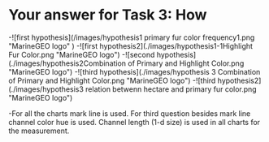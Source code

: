 # Your answer for Task 3: How
-![first hypothesis](/images/hypothesis1 primary fur color frequency1.png "MarineGEO logo" )
-![first hypothesis2](./images/hypothesis1-1Highlight Fur Color.png "MarineGEO logo")
-![second hypothesis](./images/hypothesis2Combination of Primary and Highlight Color.png "MarineGEO logo")
-![third hypothesis](./images/hypothesis 3 Combination of Primary and Highlight Color.png "MarineGEO logo")
-![third hypothesis2](./images/hypothesis3 relation betwenn hectare and primary fur color.png "MarineGEO logo")



-For all the charts mark line is used. For third question besides mark line channel color hue is used. Channel length (1-d size) is used in all charts
for the measurement.
